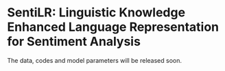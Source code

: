 # SentiLR: Linguistic Knowledge Enhanced Language Representation for Sentiment Analysis

The data, codes and model parameters will be released soon.
